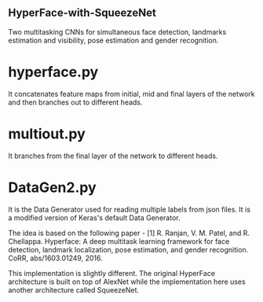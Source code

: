 ## HyperFace-with-SqueezeNet
Two multitasking CNNs for simultaneous face detection, landmarks estimation and visibility, pose estimation and gender recognition.  

# **hyperface.py** 
It concatenates feature maps from initial, mid and final layers of the network and then branches out to different heads.  

# **multiout.py** 
It branches from the final layer of the network to different heads. 

# **DataGen2.py** 
It is the Data Generator used for reading multiple labels from json files. It is a modified version of Keras's default Data Generator.  

The idea is based on the following paper -  [1] R. Ranjan, V. M. Patel, and R. Chellappa. Hyperface: A deep multitask learning framework for face detection, landmark localization, pose estimation, and gender recognition. CoRR, abs/1603.01249, 2016.  

This implementation is slightly different. The original HyperFace architecture is built on top of AlexNet while the implementation here uses another architecture called SqueezeNet.
